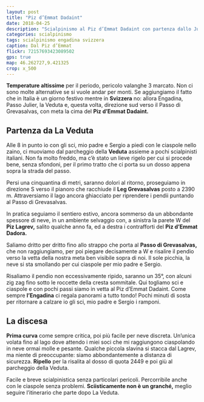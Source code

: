 ```yaml
---
layout: post
title: "Piz d’Emmat Dadaint"
date: 2018-04-25
description: "Scialpinismo al Piz d’Emmat Dadaint con partenza dallo Julierpass in località La Veduta"
categories: scialpinismo
tags: scialpinismo engadina svizzera
caption: Dal Piz d’Emmat
flickr: 72157693423089502
gps: true
map: 46.262727,9.421325
crop: x_500
---
```


**Temperature altissime** per il periodo, pericolo valanghe 3 marcato. Non ci sono molte alternative se si vuole andar per monti. Se aggiungiamo il fatto che in Italia è un giorno festivo mentre in **Svizzera** no: allora Engadina, Passo Julier, la Veduta e, questa volta, direzione sud verso il Passo di Grevasalvas, con meta la cima del **Piz d’Emmat Dadaint.**

## Partenza da La Veduta
Alle 8 in punto io con gli sci, mio padre e Sergio a piedi con le ciaspole nello zaino, ci muoviamo dal parcheggio della **Veduta** assieme a pochi scialpinisti italiani. Non fa molto freddo, ma c’è stato un lieve rigelo per cui si procede bene, senza sfondoni, per il primo tratto che ci porta su un dosso appena sopra la strada del passo. 

Persi una cinquantina di metri, saranno dolori al ritorno, proseguiamo in direzione S verso il pianoro che racchiude il **Leg Grevasalvas** posto a 2390 m. Attraversiamo il lago ancora ghiacciato per riprendere i pendii puntando al Passo di Grevasalvas. 

In pratica seguiamo il sentiero estivo, ancora sommerso da un abbondante spessore di neve, in un ambiente selvaggio con, a sinistra la parete W del **Piz Lagrev,** salito qualche anno fa, ed a destra i contrafforti del **Piz d’Emmat Dadora.**

Saliamo dritto per dritto fino allo strappo che porta al **Passo di Grevasalvas,** che non raggiungiamo, per poi piegare decisamente a W e risalire il pendio verso la vetta della nostra meta ben visibile sopra di noi. Il sole picchia, la neve si sta smollando per cui ciaspole per mio padre e Sergio. 

Risaliamo il pendio non eccessivamente ripido, saranno un 35°, con alcuni zig zag fino sotto le roccette della cresta sommitale. Qui togliamo sci e ciaspole e con pochi passi siamo in vetta al Piz d’Emmat Dadaint. Come sempre **l’Engadina** ci regala panorami a tutto tondo! Pochi minuti di sosta per ritornare a calzare io gli sci, mio padre e Sergio i ramponi. 

## La discesa

**Prima curva** come sempre critica, poi più facile per neve discreta. Un’unica volata fino al lago dove attendo i miei soci che mi raggiungono ciaspolando in neve ormai molle e pesante. Qualche piccola slavina si stacca dal Lagrev, ma niente di preoccupante: siamo abbondantemente a distanza di sicurezza. **Ripello** per la risalita al dosso di quota 2449 e poi giù al parcheggio della Veduta. 

Facile e breve scialpinistica senza particolari pericoli. Percorribile anche con le ciaspole senza problemi. **Sciisticamente non è un granché,** meglio seguire l’itinerario che parte dopo La Veduta.